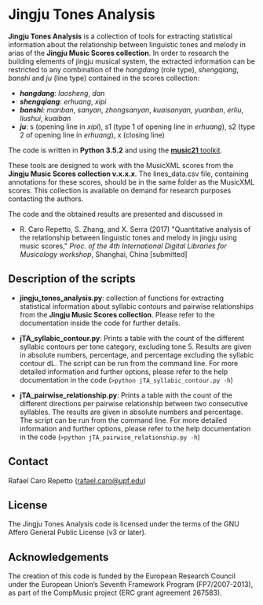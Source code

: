 # Jingju Tones Analysis

**Jingju Tones Analysis** is a collection of tools for extracting statistical information about the relationship between linguistic tones and melody in arias of the **Jingju Music Scores collection**. In order to research the building elements of jingju musical system, the extracted information can be restricted to any combination of the *hangdang* (role type), *shengqiang*, *banshi* and *ju* (line type) contained in the scores collection:
- **_hangdang_**: *laosheng*, *dan*
- **_shengqiang_**: *erhuang*, *xipi*
- **_banshi_**: *manban*, *sanyan*, *zhongsanyan*, *kuaisanyan*, *yuanban*, *erliu*, *liushui*, *kuaiban*
- **_ju_**: s (opening line in *xipi*), s1 (type 1 of opening line in *erhuang*), s2 (type 2 of opening line in *erhuang*), x (closing line)

The code is written in **Python 3.5.2** and using the [**music21** toolkit](http://web.mit.edu/music21/).

These tools are designed to work with the MusicXML scores from the **Jingju Music Scores collection v.x.x.x**. The lines_data.csv file, containing annotations for these scores, should be in the same folder as the MusicXML scores. This collection is available on demand for research purposes contacting the authors.

The code and the obtained results are presented and discussed in

- R. Caro Repetto, S. Zhang, and X. Serra (2017) "Quantitative analysis of the relationship between linguistic tones and melody in jingju using music scores," *Proc. of the 4th International Digital Libraries for Musicology workshop*, Shanghai, China [submitted]

## Description of the scripts

- **jingju_tones_analysis.py**: collection of functions for extracting statistical information about syllabic contours and pairwise relationships from the **Jingju Music Scores collection**. Please refer to the documentation inside the code for further details.

- **jTA_syllabic_contour.py**: Prints a table with the count of the different syllabic contours per tone category, excluding tone 5. Results are given in absolute numbers, percentage, and percentage excluding the syllabic contour dL. The script can be run from the command line. For more detailed information and further options, please refer to the help documentation in the code (`>python jTA_syllabic_contour.py -h`)

- **jTA_pairwise_relationship.py**: Prints a table with the count of the different directions per pairwise relationship between two consecutive syllables. The results are given in absolute numbers and percentage. The script can be run from the command line. For more detailed information and further options, please refer to the help documentation in the code (`>python jTA_pairwise_relationship.py -h`)

## Contact
Rafael Caro Repetto (rafael.caro@upf.edu)

## License
 The Jingju Tones Analysis code is licensed under the terms of the GNU Affero General Public License (v3 or later).

## Acknowledgements
The creation of this code is funded by the European Research Council under the European Union’s Seventh Framework Program (FP7/2007-2013), as part of the CompMusic project (ERC grant agreement 267583).
